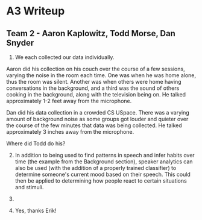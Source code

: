 # A3 Writeup
## Team 2 - Aaron Kaplowitz, Todd Morse, Dan Snyder

1. We each collected our data individually.  

  Aaron did his collection on his couch over the course of a few sessions, varying the noise in the room each time.  One was when he was home alone, thus the room was silent.  Another was when others were home having conversations in the background, and a third was the sound of others cooking in the background, along with the television being on.  He talked approximately 1-2 feet away from the microphone.

  Dan did his data collection in a crowded CS USpace.  There was a varying amount of background noise as some groups got louder and quieter over the course of the few minutes that data was being collected. He talked approximately 3 inches away from the microphone.

  Where did Todd do his?

2. In addition to being used to find patterns in speech and infer habits over time (the example from the Background section), speaker analytics can also be used (with the addition of a properly trained classifier) to determine someone's current mood based on their speech.  This could then be applied to determining how people react to certain situations and stimuli.

3. 

4. Yes, thanks Erik!
